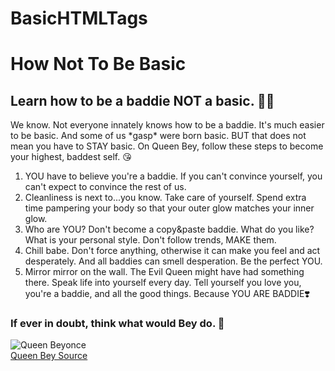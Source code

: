 # BasicHTMLTags
<!DOCTYPE html>
<html lang="en">
<head>
    <meta charset="UTF-8">
    <meta http-equiv="X-UA-Compatible" content="IE=edge">
    <meta name="viewport" content="width=device-width, initial-scale=1.0">
</head>
<body>
    <h1>How Not To Be Basic</h1>
    <h2>Learn how to be a baddie NOT a basic. 💅🏽
    </h2>
    <p>We know. Not everyone innately knows how to be a baddie. It's much easier to be basic. And some of us *gasp* were born basic. BUT that does not mean you have to STAY basic. On Queen Bey, follow these steps to become your highest, baddest self. 😘</p>
    <ol>
        <li>YOU have to believe you're a baddie. If you can't convince yourself, you can't expect to convince the rest of us.</li>
        <li>Cleanliness is next to...you know. Take care of yourself. Spend extra time pampering your body so that your outer glow matches your inner glow.</li>
        <li>Who are YOU? Don't become a copy&paste baddie. What do you like? What is your personal style. Don't follow trends, MAKE them.</li>
        <li>Chill babe. Don't force anything, otherwise it can make you feel and act desperately. And all baddies can smell desperation. Be the perfect YOU.</li>
        <li>Mirror mirror on the wall. The Evil Queen might have had something there. Speak life into yourself every day. Tell yourself you love you, you're a baddie, and all the good things. Because YOU ARE BADDIE❣️</li>
    </ol>
    <h3>If ever in doubt, think what would Bey do. 👑</h3>
    <img src="http://gossiponthis.com/wp-content/uploads/2013/02/beyonce-empire.jpg" alt="Queen Beyonce">
    <br>
    <a href="http://gossiponthis.com/wp-content/uploads/2013/02/beyonce-empire.jpg">Queen Bey Source</a>
</body>
</html>

